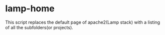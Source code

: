 # lamp-home
This script replaces the default page of apache2(Lamp stack) with a listing of all the subfolders(or projects). 
